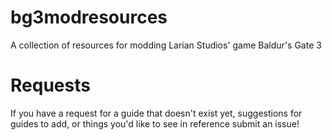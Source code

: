 # bg3modresources
A collection of resources for modding Larian Studios' game Baldur's Gate 3

# Requests
If you have a request for a guide that doesn't exist yet, suggestions for guides to add, or things you'd like to see in reference submit an issue!
